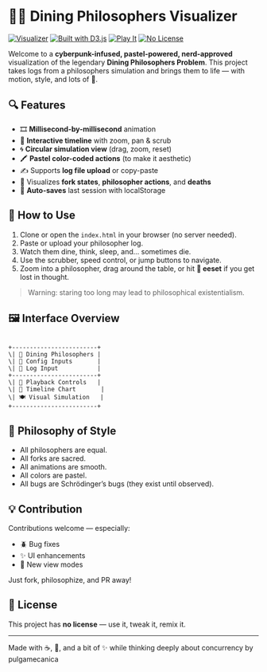 # 🧠🍴 Dining Philosophers Visualizer

[![Visualizer](https://img.shields.io/badge/Visualization-Cyber--Cool-8a2be2?style=flat-square)]()
[![Built with D3.js](https://img.shields.io/badge/Built%20with-D3.js-orange?style=flat-square)]()
[![Play It](https://img.shields.io/badge/Playback-ms%20by%20ms-green?style=flat-square)]()
[![No License](https://img.shields.io/badge/license-none-red?style=flat-square)]()

Welcome to a **cyberpunk-infused, pastel-powered, nerd-approved** visualization of the legendary **Dining Philosophers Problem**. This project takes logs from a philosophers simulation and brings them to life — with motion, style, and lots of 🍴.

## 🔍 Features

- 🎞️ **Millisecond-by-millisecond** animation
- 🍝 **Interactive timeline** with zoom, pan & scrub
- 🌀 **Circular simulation view** (drag, zoom, reset)
- 🖍️ **Pastel color-coded actions** (to make it aesthetic)
- ✍️ Supports **log file upload** or copy-paste
- 🧠 Visualizes **fork states**, **philosopher actions**, and **deaths**
- 💾 **Auto-saves** last session with localStorage

## 🚀 How to Use

1. Clone or open the `index.html` in your browser (no server needed).
2. Paste or upload your philosopher log.
3. Watch them dine, think, sleep, and... sometimes die.
4. Use the scrubber, speed control, or jump buttons to navigate.
5. Zoom into a philosopher, drag around the table, or hit **🔄 eeset** if you get lost in thought.

> Warning: staring too long may lead to philosophical existentialism.

## 🖼️ Interface Overview

```

+------------------------+
\| 🧠 Dining Philosophers |
\| 🧪 Config Inputs       |
\| 📄 Log Input           |
+------------------------+
\| 🔁 Playback Controls   |
\| 🧭 Timeline Chart       |
\| 🍽️ Visual Simulation   |
+------------------------+

```

## 🎨 Philosophy of Style

- All philosophers are equal.  
- All forks are sacred.  
- All animations are smooth.  
- All colors are pastel.  
- All bugs are Schrödinger’s bugs (they exist until observed).  

## 💡 Contribution

Contributions welcome — especially:

- 🪲 Bug fixes
- ✨ UI enhancements
- 🧩 New view modes

Just fork, philosophize, and PR away!

## 🙅 License

This project has **no license** — use it, tweak it, remix it.

---

Made with ☕, 🍜, and a bit of ✨ while thinking deeply about concurrency by pulgamecanica
